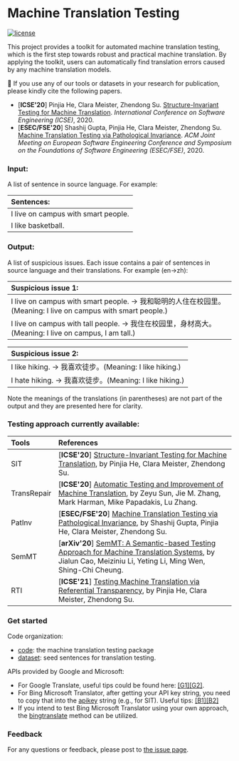 # Machine Translation Testing

[![license](https://img.shields.io/badge/license-MIT-green.svg)](./LICENSE.md)

This project provides a toolkit for automated machine translation testing, which is the first step towards robust and practical machine translation. By applying the toolkit, users can automatically find translation errors caused by any machine translation models. 

:telescope: If you use any of our tools or datasets in your research for publication, please kindly cite the following papers.
+ [**ICSE'20**] Pinjia He, Clara Meister, Zhendong Su. [Structure-Invariant Testing for Machine Translation](https://arxiv.org/pdf/1907.08710.pdf). *International Conference on Software Engineering (ICSE)*, 2020.
+ [**ESEC/FSE'20**] Shashij Gupta, Pinjia He, Clara Meister, Zhendong Su. [Machine Translation Testing via Pathological Invariance](https://pinjiahe.github.io/papers/ESECFSE20.pdf). *ACM Joint Meeting on European Software Engineering Conference and Symposium on the Foundations of Software Engineering (ESEC/FSE)*, 2020.

### Input:

A list of sentence in source language. For example:

|Sentences:|
| :--- |
| I live on campus with smart people. |
| I like basketball. |

### Output:

A list of suspicious issues. Each issue contains a pair of sentences in source language and their translations. For example (en->zh):

|Suspicious issue 1:|
| :--- |
| I live on campus with smart people. -> 我和聪明的人住在校园里。(Meaning: I live on campus with smart people.) |
| I live on campus with tall people. -> 我住在校园里，身材高大。(Meaning: I live on campus, I am tall.) |

|Suspicious issue 2:|
| :--- |
| I like hiking. -> 我喜欢徒步。(Meaning: I like hiking.) |
| I hate hiking. -> 我喜欢徒步。(Meaning: I like hiking.) |

Note the meanings of the translations (in parentheses) are not part of the output and they are presented here for clarity.

### Testing approach currently available:

| Tools | References |
| :--- | :--- |
| SIT | [**ICSE'20**] [Structure-Invariant Testing for Machine Translation](https://arxiv.org/pdf/1907.08710.pdf), by Pinjia He, Clara Meister, Zhendong Su. |
| TransRepair | [**ICSE'20**] [Automatic Testing and Improvement of Machine Translation](https://arxiv.org/pdf/1910.02688.pdf), by Zeyu Sun, Jie M. Zhang, Mark Harman, Mike Papadakis, Lu Zhang.  |
| PatInv | [**ESEC/FSE'20**] [Machine Translation Testing via Pathological Invariance](https://pinjiahe.github.io/papers/ESECFSE20.pdf), by Shashij Gupta, Pinjia He, Clara Meister, Zhendong Su. |
| SemMT | [**arXiv'20**] [SemMT: A Semantic-based Testing Approach for Machine Translation Systems](https://arxiv.org/abs/2012.01815), by Jialun Cao, Meiziniu Li, Yeting Li, Ming Wen, Shing-Chi Cheung. |
| RTI | [**ICSE'21**] [Testing Machine Translation via Referential Transparency](https://pinjiahe.github.io/papers/ICSE21.pdf), by Pinjia He, Clara Meister, Zhendong Su. |


### Get started

Code organization:

+ [code](./code): the machine translation testing package
+ [dataset](./dataset): seed sentences for translation testing.

APIs provided by Google and Microsoft:

+ For Google Translate, useful tips could be found here: [\[G1\]](https://cloud.google.com/translate/docs/basic/setup-basic)[\[G2\]](https://neliosoftware.com/blog/how-to-generate-an-api-key-for-google-translate/?nab=0&utm_referrer=https%3A%2F%2Fwww.google.com%2F). 
+ For Bing Microsoft Translator, after getting your API key string, you need to copy that into the [apikey](./code/SIT/SIT.py#L171) string (e.g., for SIT). Useful tips: [\[B1\]](https://azure.microsoft.com/en-us/services/cognitive-services/translator-text-api/)[\[B2\]](https://docs.microsoft.com/en-us/azure/cognitive-services/translator/translator-text-how-to-signup)
+ If you intend to test Bing Microsoft Translator using your own approach, the [bingtranslate](./code/SIT/SIT.py#L18) method can be utilized. 

### Feedback
For any questions or feedback, please post to [the issue page](https://github.com/RobustNLP/TestTranslation/issues). 



